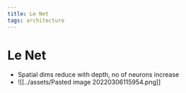 ```yaml
---
title: Le Net
tags: architecture
---
```


# Le Net
- Spatial dims reduce with depth, no of neurons increase
- ![[../assets/Pasted image 20220306115954.png]]













